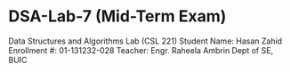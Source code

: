 # DSA-Lab-7 (Mid-Term Exam)
Data Structures and Algorithms Lab (CSL 221)
Student Name: Hasan Zahid 
Enrollment #: 01-131232-028 
Teacher: Engr. Raheela Ambrin 
Dept of SE, BUIC
